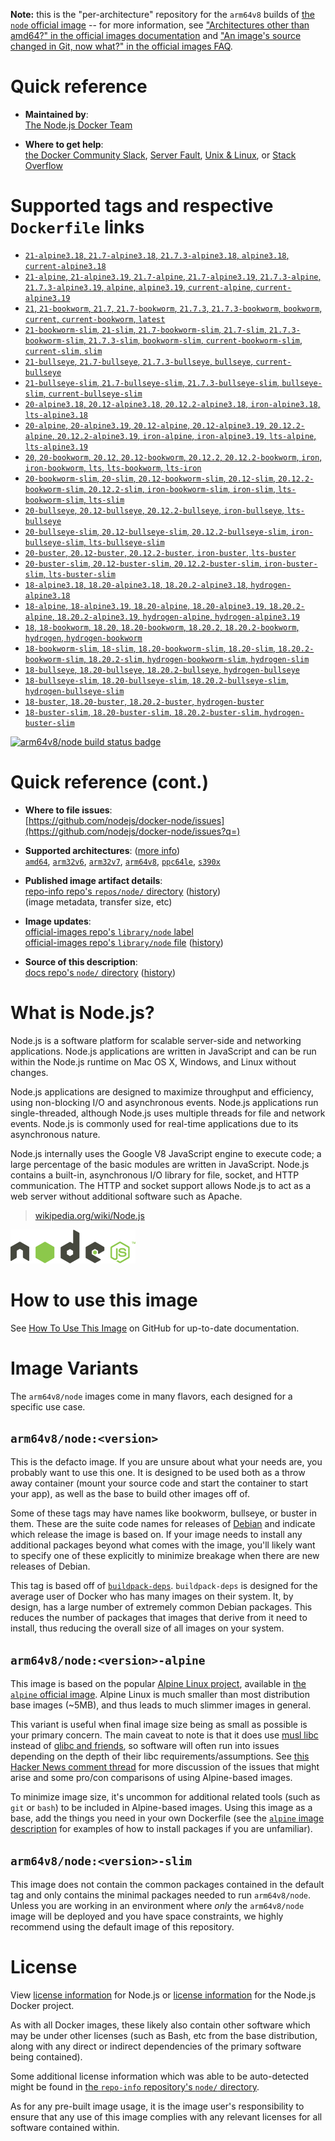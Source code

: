 <!--

********************************************************************************

WARNING:

    DO NOT EDIT "node/README.md"

    IT IS AUTO-GENERATED

    (from the other files in "node/" combined with a set of templates)

********************************************************************************

-->

**Note:** this is the "per-architecture" repository for the `arm64v8` builds of [the `node` official image](https://hub.docker.com/_/node) -- for more information, see ["Architectures other than amd64?" in the official images documentation](https://github.com/docker-library/official-images#architectures-other-than-amd64) and ["An image's source changed in Git, now what?" in the official images FAQ](https://github.com/docker-library/faq#an-images-source-changed-in-git-now-what).

# Quick reference

-	**Maintained by**:  
	[The Node.js Docker Team](https://github.com/nodejs/docker-node)

-	**Where to get help**:  
	[the Docker Community Slack](https://dockr.ly/comm-slack), [Server Fault](https://serverfault.com/help/on-topic), [Unix & Linux](https://unix.stackexchange.com/help/on-topic), or [Stack Overflow](https://stackoverflow.com/help/on-topic)

# Supported tags and respective `Dockerfile` links

-	[`21-alpine3.18`, `21.7-alpine3.18`, `21.7.3-alpine3.18`, `alpine3.18`, `current-alpine3.18`](https://github.com/nodejs/docker-node/blob/e8dc03502488e162b6860a6adc3ee8e8ae517e87/21/alpine3.18/Dockerfile)
-	[`21-alpine`, `21-alpine3.19`, `21.7-alpine`, `21.7-alpine3.19`, `21.7.3-alpine`, `21.7.3-alpine3.19`, `alpine`, `alpine3.19`, `current-alpine`, `current-alpine3.19`](https://github.com/nodejs/docker-node/blob/e8dc03502488e162b6860a6adc3ee8e8ae517e87/21/alpine3.19/Dockerfile)
-	[`21`, `21-bookworm`, `21.7`, `21.7-bookworm`, `21.7.3`, `21.7.3-bookworm`, `bookworm`, `current`, `current-bookworm`, `latest`](https://github.com/nodejs/docker-node/blob/e8dc03502488e162b6860a6adc3ee8e8ae517e87/21/bookworm/Dockerfile)
-	[`21-bookworm-slim`, `21-slim`, `21.7-bookworm-slim`, `21.7-slim`, `21.7.3-bookworm-slim`, `21.7.3-slim`, `bookworm-slim`, `current-bookworm-slim`, `current-slim`, `slim`](https://github.com/nodejs/docker-node/blob/e8dc03502488e162b6860a6adc3ee8e8ae517e87/21/bookworm-slim/Dockerfile)
-	[`21-bullseye`, `21.7-bullseye`, `21.7.3-bullseye`, `bullseye`, `current-bullseye`](https://github.com/nodejs/docker-node/blob/e8dc03502488e162b6860a6adc3ee8e8ae517e87/21/bullseye/Dockerfile)
-	[`21-bullseye-slim`, `21.7-bullseye-slim`, `21.7.3-bullseye-slim`, `bullseye-slim`, `current-bullseye-slim`](https://github.com/nodejs/docker-node/blob/e8dc03502488e162b6860a6adc3ee8e8ae517e87/21/bullseye-slim/Dockerfile)
-	[`20-alpine3.18`, `20.12-alpine3.18`, `20.12.2-alpine3.18`, `iron-alpine3.18`, `lts-alpine3.18`](https://github.com/nodejs/docker-node/blob/e8dc03502488e162b6860a6adc3ee8e8ae517e87/20/alpine3.18/Dockerfile)
-	[`20-alpine`, `20-alpine3.19`, `20.12-alpine`, `20.12-alpine3.19`, `20.12.2-alpine`, `20.12.2-alpine3.19`, `iron-alpine`, `iron-alpine3.19`, `lts-alpine`, `lts-alpine3.19`](https://github.com/nodejs/docker-node/blob/e8dc03502488e162b6860a6adc3ee8e8ae517e87/20/alpine3.19/Dockerfile)
-	[`20`, `20-bookworm`, `20.12`, `20.12-bookworm`, `20.12.2`, `20.12.2-bookworm`, `iron`, `iron-bookworm`, `lts`, `lts-bookworm`, `lts-iron`](https://github.com/nodejs/docker-node/blob/e8dc03502488e162b6860a6adc3ee8e8ae517e87/20/bookworm/Dockerfile)
-	[`20-bookworm-slim`, `20-slim`, `20.12-bookworm-slim`, `20.12-slim`, `20.12.2-bookworm-slim`, `20.12.2-slim`, `iron-bookworm-slim`, `iron-slim`, `lts-bookworm-slim`, `lts-slim`](https://github.com/nodejs/docker-node/blob/e8dc03502488e162b6860a6adc3ee8e8ae517e87/20/bookworm-slim/Dockerfile)
-	[`20-bullseye`, `20.12-bullseye`, `20.12.2-bullseye`, `iron-bullseye`, `lts-bullseye`](https://github.com/nodejs/docker-node/blob/e8dc03502488e162b6860a6adc3ee8e8ae517e87/20/bullseye/Dockerfile)
-	[`20-bullseye-slim`, `20.12-bullseye-slim`, `20.12.2-bullseye-slim`, `iron-bullseye-slim`, `lts-bullseye-slim`](https://github.com/nodejs/docker-node/blob/e8dc03502488e162b6860a6adc3ee8e8ae517e87/20/bullseye-slim/Dockerfile)
-	[`20-buster`, `20.12-buster`, `20.12.2-buster`, `iron-buster`, `lts-buster`](https://github.com/nodejs/docker-node/blob/e8dc03502488e162b6860a6adc3ee8e8ae517e87/20/buster/Dockerfile)
-	[`20-buster-slim`, `20.12-buster-slim`, `20.12.2-buster-slim`, `iron-buster-slim`, `lts-buster-slim`](https://github.com/nodejs/docker-node/blob/e8dc03502488e162b6860a6adc3ee8e8ae517e87/20/buster-slim/Dockerfile)
-	[`18-alpine3.18`, `18.20-alpine3.18`, `18.20.2-alpine3.18`, `hydrogen-alpine3.18`](https://github.com/nodejs/docker-node/blob/e8dc03502488e162b6860a6adc3ee8e8ae517e87/18/alpine3.18/Dockerfile)
-	[`18-alpine`, `18-alpine3.19`, `18.20-alpine`, `18.20-alpine3.19`, `18.20.2-alpine`, `18.20.2-alpine3.19`, `hydrogen-alpine`, `hydrogen-alpine3.19`](https://github.com/nodejs/docker-node/blob/e8dc03502488e162b6860a6adc3ee8e8ae517e87/18/alpine3.19/Dockerfile)
-	[`18`, `18-bookworm`, `18.20`, `18.20-bookworm`, `18.20.2`, `18.20.2-bookworm`, `hydrogen`, `hydrogen-bookworm`](https://github.com/nodejs/docker-node/blob/e8dc03502488e162b6860a6adc3ee8e8ae517e87/18/bookworm/Dockerfile)
-	[`18-bookworm-slim`, `18-slim`, `18.20-bookworm-slim`, `18.20-slim`, `18.20.2-bookworm-slim`, `18.20.2-slim`, `hydrogen-bookworm-slim`, `hydrogen-slim`](https://github.com/nodejs/docker-node/blob/e8dc03502488e162b6860a6adc3ee8e8ae517e87/18/bookworm-slim/Dockerfile)
-	[`18-bullseye`, `18.20-bullseye`, `18.20.2-bullseye`, `hydrogen-bullseye`](https://github.com/nodejs/docker-node/blob/e8dc03502488e162b6860a6adc3ee8e8ae517e87/18/bullseye/Dockerfile)
-	[`18-bullseye-slim`, `18.20-bullseye-slim`, `18.20.2-bullseye-slim`, `hydrogen-bullseye-slim`](https://github.com/nodejs/docker-node/blob/e8dc03502488e162b6860a6adc3ee8e8ae517e87/18/bullseye-slim/Dockerfile)
-	[`18-buster`, `18.20-buster`, `18.20.2-buster`, `hydrogen-buster`](https://github.com/nodejs/docker-node/blob/e8dc03502488e162b6860a6adc3ee8e8ae517e87/18/buster/Dockerfile)
-	[`18-buster-slim`, `18.20-buster-slim`, `18.20.2-buster-slim`, `hydrogen-buster-slim`](https://github.com/nodejs/docker-node/blob/e8dc03502488e162b6860a6adc3ee8e8ae517e87/18/buster-slim/Dockerfile)

[![arm64v8/node build status badge](https://img.shields.io/jenkins/s/https/doi-janky.infosiftr.net/job/multiarch/job/arm64v8/job/node.svg?label=arm64v8/node%20%20build%20job)](https://doi-janky.infosiftr.net/job/multiarch/job/arm64v8/job/node/)

# Quick reference (cont.)

-	**Where to file issues**:  
	[https://github.com/nodejs/docker-node/issues](https://github.com/nodejs/docker-node/issues?q=)

-	**Supported architectures**: ([more info](https://github.com/docker-library/official-images#architectures-other-than-amd64))  
	[`amd64`](https://hub.docker.com/r/amd64/node/), [`arm32v6`](https://hub.docker.com/r/arm32v6/node/), [`arm32v7`](https://hub.docker.com/r/arm32v7/node/), [`arm64v8`](https://hub.docker.com/r/arm64v8/node/), [`ppc64le`](https://hub.docker.com/r/ppc64le/node/), [`s390x`](https://hub.docker.com/r/s390x/node/)

-	**Published image artifact details**:  
	[repo-info repo's `repos/node/` directory](https://github.com/docker-library/repo-info/blob/master/repos/node) ([history](https://github.com/docker-library/repo-info/commits/master/repos/node))  
	(image metadata, transfer size, etc)

-	**Image updates**:  
	[official-images repo's `library/node` label](https://github.com/docker-library/official-images/issues?q=label%3Alibrary%2Fnode)  
	[official-images repo's `library/node` file](https://github.com/docker-library/official-images/blob/master/library/node) ([history](https://github.com/docker-library/official-images/commits/master/library/node))

-	**Source of this description**:  
	[docs repo's `node/` directory](https://github.com/docker-library/docs/tree/master/node) ([history](https://github.com/docker-library/docs/commits/master/node))

# What is Node.js?

Node.js is a software platform for scalable server-side and networking applications. Node.js applications are written in JavaScript and can be run within the Node.js runtime on Mac OS X, Windows, and Linux without changes.

Node.js applications are designed to maximize throughput and efficiency, using non-blocking I/O and asynchronous events. Node.js applications run single-threaded, although Node.js uses multiple threads for file and network events. Node.js is commonly used for real-time applications due to its asynchronous nature.

Node.js internally uses the Google V8 JavaScript engine to execute code; a large percentage of the basic modules are written in JavaScript. Node.js contains a built-in, asynchronous I/O library for file, socket, and HTTP communication. The HTTP and socket support allows Node.js to act as a web server without additional software such as Apache.

> [wikipedia.org/wiki/Node.js](https://en.wikipedia.org/wiki/Node.js)

![logo](https://raw.githubusercontent.com/docker-library/docs/01c12653951b2fe592c1f93a13b4e289ada0e3a1/node/logo.png)

# How to use this image

See [How To Use This Image](https://github.com/nodejs/docker-node/blob/master/README.md#how-to-use-this-image) on GitHub for up-to-date documentation.

# Image Variants

The `arm64v8/node` images come in many flavors, each designed for a specific use case.

## `arm64v8/node:<version>`

This is the defacto image. If you are unsure about what your needs are, you probably want to use this one. It is designed to be used both as a throw away container (mount your source code and start the container to start your app), as well as the base to build other images off of.

Some of these tags may have names like bookworm, bullseye, or buster in them. These are the suite code names for releases of [Debian](https://wiki.debian.org/DebianReleases) and indicate which release the image is based on. If your image needs to install any additional packages beyond what comes with the image, you'll likely want to specify one of these explicitly to minimize breakage when there are new releases of Debian.

This tag is based off of [`buildpack-deps`](https://hub.docker.com/_/buildpack-deps/). `buildpack-deps` is designed for the average user of Docker who has many images on their system. It, by design, has a large number of extremely common Debian packages. This reduces the number of packages that images that derive from it need to install, thus reducing the overall size of all images on your system.

## `arm64v8/node:<version>-alpine`

This image is based on the popular [Alpine Linux project](https://alpinelinux.org), available in [the `alpine` official image](https://hub.docker.com/_/alpine). Alpine Linux is much smaller than most distribution base images (~5MB), and thus leads to much slimmer images in general.

This variant is useful when final image size being as small as possible is your primary concern. The main caveat to note is that it does use [musl libc](https://musl.libc.org) instead of [glibc and friends](https://www.etalabs.net/compare_libcs.html), so software will often run into issues depending on the depth of their libc requirements/assumptions. See [this Hacker News comment thread](https://news.ycombinator.com/item?id=10782897) for more discussion of the issues that might arise and some pro/con comparisons of using Alpine-based images.

To minimize image size, it's uncommon for additional related tools (such as `git` or `bash`) to be included in Alpine-based images. Using this image as a base, add the things you need in your own Dockerfile (see the [`alpine` image description](https://hub.docker.com/_/alpine/) for examples of how to install packages if you are unfamiliar).

## `arm64v8/node:<version>-slim`

This image does not contain the common packages contained in the default tag and only contains the minimal packages needed to run `arm64v8/node`. Unless you are working in an environment where *only* the `arm64v8/node` image will be deployed and you have space constraints, we highly recommend using the default image of this repository.

# License

View [license information](https://github.com/nodejs/node/blob/master/LICENSE) for Node.js or [license information](https://github.com/nodejs/docker-node/blob/master/LICENSE) for the Node.js Docker project.

As with all Docker images, these likely also contain other software which may be under other licenses (such as Bash, etc from the base distribution, along with any direct or indirect dependencies of the primary software being contained).

Some additional license information which was able to be auto-detected might be found in [the `repo-info` repository's `node/` directory](https://github.com/docker-library/repo-info/tree/master/repos/node).

As for any pre-built image usage, it is the image user's responsibility to ensure that any use of this image complies with any relevant licenses for all software contained within.
